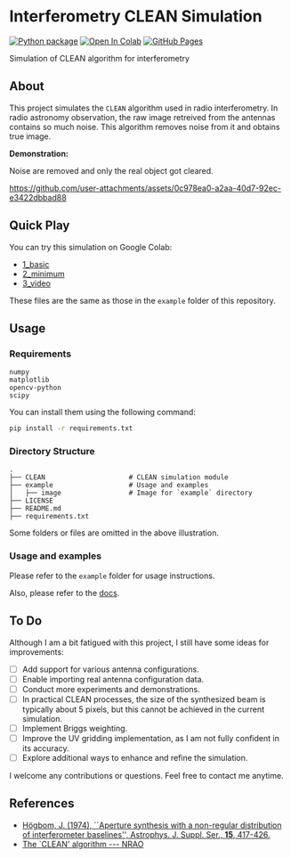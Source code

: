 # Interferometry CLEAN Simulation

[![Python package](https://github.com/skrbcr/interferometry_clean_sim/actions/workflows/python-package.yml/badge.svg)](https://github.com/skrbcr/interferometry_clean_sim/actions/workflows/python-package.yml)
[![Open In Colab](https://colab.research.google.com/assets/colab-badge.svg)](https://colab.research.google.com/github/skrbcr/interferometry_clean_sim/blob/main/example/1_basic.ipynb)
[![GitHub Pages](https://img.shields.io/badge/docs-GitHub%20Pages-blue?style=flat-square&logo=github)](https://skrbcr.github.io/interferometry_clean_sim/)

Simulation of CLEAN algorithm for interferometry

## About

This project simulates the `CLEAN` algorithm used in radio interferometry.
In radio astronomy observation, the raw image retreived from the antennas contains so much noise.
This algorithm removes noise from it and obtains true image.

**Demonstration:**

Noise are removed and only the real object got cleared.

https://github.com/user-attachments/assets/0c978ea0-a2aa-40d7-92ec-e3422dbbad88

## Quick Play

You can try this simulation on Google Colab:

- [1_basic](https://colab.research.google.com/github/skrbcr/interferometry_clean_sim/blob/main/example/1_basic.ipynb)
- [2_minimum](https://colab.research.google.com/github/skrbcr/interferometry_clean_sim/blob/main/example/2_minimum.ipynb)
- [3_video](https://colab.research.google.com/github/skrbcr/interferometry_clean_sim/blob/main/example/3_video.ipynb)

These files are the same as those in the `example` folder of this repository.

## Usage

### Requirements

```
numpy
matplotlib
opencv-python
scipy
```

You can install them using the following command:

```bash
pip install -r requirements.txt
```

### Directory Structure

```
.
├── CLEAN                     # CLEAN simulation module
├── example                   # Usage and examples
│   ├── image                 # Image for `example` directory
├── LICENSE
├── README.md
├── requirements.txt
```

Some folders or files are omitted in the above illustration.

### Usage and examples

Please refer to the `example` folder for usage instructions.

Also, please refer to the [docs](https://skrbcr.github.io/interferometry_clean_sim/).

## To Do

Although I am a bit fatigued with this project, I still have some ideas for improvements:

- [ ] Add support for various antenna configurations.
- [ ] Enable importing real antenna configuration data.
- [ ] Conduct more experiments and demonstrations.
- [ ] In practical CLEAN processes, the size of the synthesized beam is typically about 5 pixels, but this cannot be achieved in the current simulation.
- [ ] Implement Briggs weighting.
- [ ] Improve the UV gridding implementation, as I am not fully confident in its accuracy.
- [ ] Explore additional ways to enhance and refine the simulation.

I welcome any contributions or questions.
Feel free to contact me anytime.

## References

- [Högbom, J. (1974), ``Aperture synthesis with a non-regular distribution of interferometer baselines'', Astrophys. J. Suppl. Ser., **15**, 417-426.](https://ui.adsabs.harvard.edu/abs/1974A%26AS...15..417H/abstract)
- [The `CLEAN' algorithm --- NRAO](https://www.cv.nrao.edu/~abridle/deconvol/node7.html)
